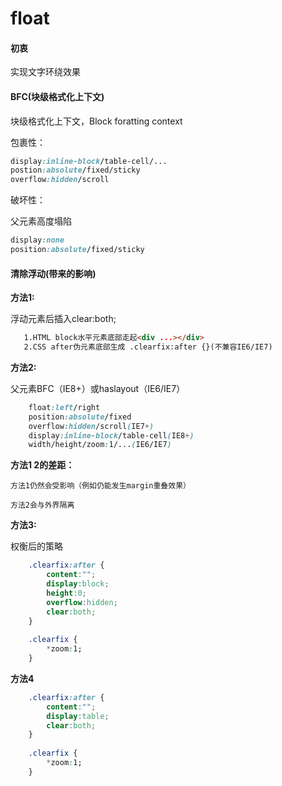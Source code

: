 # float

#### 初衷
实现文字环绕效果

#### BFC(块级格式化上下文)

块级格式化上下文，Block foratting context

包裹性：

```css
display:inline-block/table-cell/...
postion:absolute/fixed/sticky
overflow:hidden/scroll
```

破坏性：

父元素高度塌陷

```css
display:none
position:absolute/fixed/sticky
```

#### 清除浮动(带来的影响)

**方法1:**

浮动元素后插入clear:both;
    
```html
   1.HTML block水平元素底部走起<div ...></div>
   2.CSS after伪元素底部生成 .clearfix:after {}(不兼容IE6/IE7)
```

**方法2:**
    
父元素BFC（IE8+）或haslayout（IE6/IE7）

```css
    float:left/right
    position:absolute/fixed
    overflow:hidden/scroll(IE7+)
    display:inline-block/table-cell(IE8+)
    width/height/zoom:1/...(IE6/IE7)
```

**方法1 2的差距：**

    方法1仍然会受影响（例如仍能发生margin重叠效果）
    
    方法2会与外界隔离
    
**方法3:**

权衡后的策略

```css
    .clearfix:after {
        content:"";
        display:block;
        height:0;
        overflow:hidden;
        clear:both;
    }
    
    .clearfix {
        *zoom:1;
    }
```

**方法4**

```css
    .clearfix:after {
        content:"";
        display:table;
        clear:both;
    }
    
    .clearfix {
        *zoom:1;
    }
```